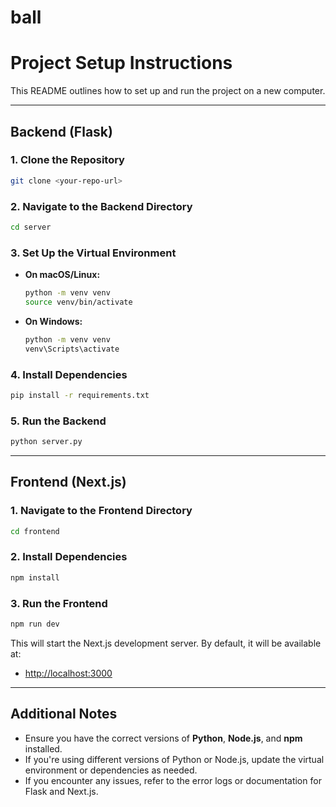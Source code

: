 # ball

# Project Setup Instructions

This README outlines how to set up and run the project on a new computer.

---

## **Backend (Flask)**

### **1. Clone the Repository**

```bash
git clone <your-repo-url>
```

### **2. Navigate to the Backend Directory**

```bash
cd server
```

### **3. Set Up the Virtual Environment**

- **On macOS/Linux:**
  ```bash
  python -m venv venv
  source venv/bin/activate
  ```
- **On Windows:**
  ```bash
  python -m venv venv
  venv\Scripts\activate
  ```

### **4. Install Dependencies**

```bash
pip install -r requirements.txt
```

### **5. Run the Backend**

```bash
python server.py
```

---

## **Frontend (Next.js)**

### **1. Navigate to the Frontend Directory**

```bash
cd frontend
```

### **2. Install Dependencies**

```bash
npm install
```

### **3. Run the Frontend**

```bash
npm run dev
```

This will start the Next.js development server. By default, it will be available at:

- [http://localhost:3000](http://localhost:3000)

---

## **Additional Notes**

- Ensure you have the correct versions of **Python**, **Node.js**, and **npm** installed.
- If you're using different versions of Python or Node.js, update the virtual environment or dependencies as needed.
- If you encounter any issues, refer to the error logs or documentation for Flask and Next.js.
